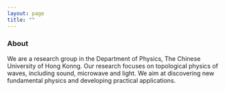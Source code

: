 ```yaml
---
layout: page
title: ""
---
```


### About

We are a research group in the Department of Physics, The Chinese University of Hong Konng. Our research focuses on topological physics of waves, including sound, microwave and light. We aim at discovering new fundamental physics and developing practical applications. 

